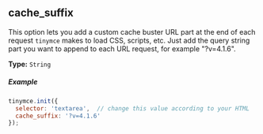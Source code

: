 ## cache_suffix

This option lets you add a custom cache buster URL part at the end of each request `tinymce` makes to load CSS, scripts, etc. Just add the query string part you want to append to each URL request, for example "?v=4.1.6".

**Type:** `String`

##### Example

```js
tinymce.init({
  selector: 'textarea',  // change this value according to your HTML
  cache_suffix: '?v=4.1.6'
});
```
